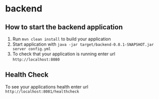 # backend

How to start the backend application
---

1. Run `mvn clean install` to build your application
1. Start application with `java -jar target/backend-0.0.1-SNAPSHOT.jar server config.yml`
1. To check that your application is running enter url `http://localhost:8080`

Health Check
---

To see your applications health enter url `http://localhost:8081/healthcheck`
